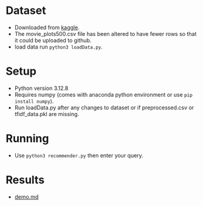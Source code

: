 # Dataset

- Downloaded from [kaggle](https://www.kaggle.com/datasets/kartikeychauhan/movie-plots).
- The movie_plots500.csv file has been altered to have fewer rows so that it could be uploaded to github.
- load data run `python3 loadData.py`.

# Setup

- Python version 3.12.8
- Requires numpy (comes with anaconda python environment or use `pip install numpy`).
- Run loadData.py after any changes to dataset or if preprocessed.csv or tfidf_data.pkl are missing.

# Running

- Use `python3 recommender.py` then enter your query.

# Results

- [demo.md](https://github.com/user-attachments/files/18924064/demo.md)

